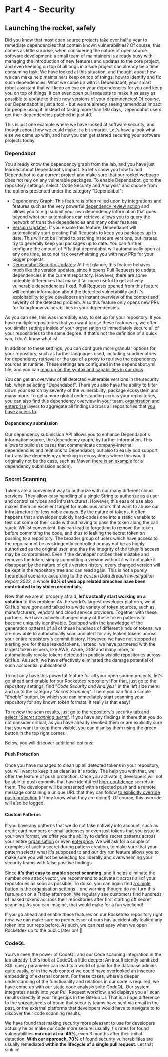 # Part 4 - Security

## Launching the rocket, safely

Did you know that most open source projects take over half a year to remediate dependencies that contain known vulnerabilities? Of course, this comes as little surprise, when considering the nature of open source software development: a small team of maintainers is already busy with managing the introduction of new features and updates to the core project, and even keeping on top of all bugs in a side project can already be a time consuming task. We have looked at this situation, and thought about how we can make help maintainers keep on top of things; how to identify and fix such dependencies. What we came up with is Dependabot, your smart robot assistant that will keep an eye on your dependencies for you and keep you on top of things. It can even open pull requests to make it as easy as possible to update to these new versions of your dependencies! Of course, our Dependabot is just a tool - but we are already seeing temendous impact for people using it: instead of taking more than 180 days, Dependabot users get their dependencies patched in just 40.

This is just one example where we have looked at software security, and thought about how we could make it a bit smarter. Let's have a look what else we came up with, and how you can get started securing your software projects today.

### Dependabot

You already know the dependency graph from the lab, and you have just learned about Dependabot's impact. So let's show you how to add Dependabot to our current project and make sure that our rocket webpage does not rely on any vulnerable packages.
To enable Dependabot, go to the repository settings, select "Code Security and Analysis" and choose from the options presented under the category "Dependabot":

- [Dependency Graph](https://docs.github.com/en/enterprise-cloud@latest/code-security/supply-chain-security/understanding-your-software-supply-chain/about-the-dependency-graph): This feature is often relied upon by integrations and features such as the very powerful [dependency review action](https://docs.github.com/en/enterprise-cloud@latest/code-security/supply-chain-security/understanding-your-software-supply-chain/about-dependency-review#dependency-review-enforcement) and allows you to e.g. submit your own dependency information that goes beyond what our automations can retrieve, allows you to query the network of transitive dependencies and many other features
- [Version Updates](https://docs.github.com/en/code-security/dependabot/dependabot-version-updates/about-dependabot-version-updates#supported-repositories-and-ecosystems): If you enable this feature, Dependabot will automatically start creating Pull Requests to keep you packages up to date. This will not be limited to patching insecure versions, but instead try to generally keep you packages up to date. You can further configure the amount of PRs that dependabot will automatically open at any one time, as to not risk overwhelming you with new PRs for your bigger projects.
- [Dependabot Security Updates](https://docs.github.com/en/code-security/dependabot/dependabot-security-updates/about-dependabot-security-updates): At first glance, this feature behaves much like the version updates, since it opens Pull Requests to update dependencies in the current repository. However, there are some noteable differences that make it far more useful to get actively vulnerable dependencies fixed. Pull Requests opened from this feature will contain information about the detected vulnerability and it's exploitability to give developers an instant overview of the context and severity of the detected problem. Also this feature only opens new PRs for fixing know vulnerabilities in your dependencies.

As you can see, this was incredibly easy to set up for your repository. If you have multiple repositories that you want to use these features in, we offer you similar settings inside of your [organisation](https://docs.github.com/en/code-security/getting-started/securing-your-organization#managing-dependabot-alerts-and-the-dependency-graph) to immediately secure all of your repositories to the same degree. If that's not the definition of a quick win, I don't know what is!

In addition to these settings, you can configure more granular options for your repository, such as further languages used, including subdirecotries for dependency retrieval or the use of a proxy to retrieve the dependency sources at runtime. These settings are configured in the dependabot.yml file, and you can [read up on the syntax and capabilities in our docs](https://docs.github.com/en/code-security/dependabot/dependabot-version-updates/configuration-options-for-the-dependabot.yml-file).

You can get an overview of all detected vulnerable versions in the security tab, when selecting "Dependabot". There you also have the ability to filter down your search by severity of the vulnerability, package ecosystem and many more. To get a more global understanding across your repositories, you can also find this dependency overview in your team, [organisation](https://docs.github.com/en/enterprise-cloud@latest/code-security/security-overview/viewing-the-security-overview#viewing-the-security-overview-for-an-organization) and [enterprise](https://docs.github.com/en/enterprise-cloud@latest/code-security/security-overview/viewing-the-security-overview#viewing-the-security-overview-for-an-enterprise) layers to aggregate all findings across all repositories that [you have access to](https://docs.github.com/en/enterprise-cloud@latest/repositories/managing-your-repositorys-settings-and-features/enabling-features-for-your-repository/managing-security-and-analysis-settings-for-your-repository#granting-access-to-security-alerts).

#### Dependency submission

Our dependency submission API allows you to enhance Dependabot's information source, the dependency graph, by further information. This allows to build use cases that communicate company-internal dependencies and relations to Dependabot, but also to easily add support for transitive dependency checking in ecosystems where this would originally not be the case, such as Maven ([here is an example](https://github.com/marketplace/actions/maven-dependency-tree-dependency-submission) for a dependency submission action).

### Secret Scanning

Tokens are a convenient way to authorize with our many different cloud services. They allow easy handling of a single String to authorize as a user and control services and infrastructures. However, this ease of use also makes them an excellent target for malicious actors that want to abuse our infrastructure for less noble causes.
By the nature of tokens, it often happens that a developer quickly hard-codes one into a static variable to test out some of their code without having to pass the token along the call stack. Whilst convenient, this can lead to forgetting to remove the token before committing the code, and thus to leaking the secret token on pushing to a repository. The broader group of users which have access to the repo cannot be as stringently controlled or may not be as highly authorized as the original user, and thus the integrity of the token's access may be compromised. Even if the developer notices their mistake and removes the token, simply committing a version without it will not make it disappear: by the nature of git's version history, every changed version will be kept in the repository tree and can read again.
This is not a purely theoretical scenario: according to the *Verizon Data Breach Investigation Report 2022*, a whole **80% of web app related breaches have been contributed to by stolen credentials**.

Now that we are all properly afraid, **let's actually start working on a solution** to this problem! As the world's largest developer platform, we at GitHub have gone and talked to a wide variety of token sources, such as manufacturers, vendors and cloud service providers. Together with these partners, we have actively changed many of these token patterns to become uniquely identifyable. Equipped with the knowledge of the generation patterns of all of these hundreds of different kinds of tokens, we are now able to automatically scan and alert for any leaked tokens across your entire repoistory's commit history.
However, we have not stopped at alerting you for these leaked tokens. Instead, we have partnered with the largest token issuers, like AWS, Azure, GCP and many more, to automatically revoke tokens detected in publicly visibile repositories across GitHub. As such, we have effectively eliminated the damage potential of such accidential publications!

To not only have this powerful feature for all your open source projects, let's go ahead and enable for our Rocketdex repository! For that, just go to the repository settings, find "*Code Security and Analysis*" in the left side menu and go to the category "*Secret Scanning*". There you can find a simple "*Enable*" button, by which you can immediately start scanning your repository for any known token formats. It really is that easy!

To review the scan results, just go to the [repository's security tab and select "*Secret scanning alerts*"](https://docs.github.com/en/enterprise-cloud@latest/code-security/secret-scanning/managing-alerts-from-secret-scanning). If you have any findings in there that you do not consider critical, as you have already revoked them or are explicitly sure that you want to keep them visible, you can dismiss them using the green button in the top right corner.

Below, you will discover additional options:

#### Push Protection

Once you have managed to clean up all detected tokens in your repository, you will want to keep it as clean as it is today. The help you with that, we offer the feature of push protection. Once you activate it, developers will not be able to push commits that have idenftified [high-confidence](https://docs.github.com/en/enterprise-cloud@latest/code-security/secret-scanning/secret-scanning-patterns#supported-secrets-for-push-protection) secrets in them. The developer will be presented with a rejected push and a remote message containing a unique URL that they can follow [to explicitly override push protection](https://docs.github.com/en/enterprise-cloud@latest/code-security/secret-scanning/protecting-pushes-with-secret-scanning#allowing-a-blocked-secret-to-be-pushed) (if they know what they are doing!). Of course, this override will also be logged.

#### Custom Patterns

If you have any patterns that we do not take natively into account, such as credit card numbers or email adresses or even just tokens that you issue in your own format, we offer you the ability to define secret patterns across your entire [organisation](https://docs.github.com/en/enterprise-cloud@latest/code-security/secret-scanning/defining-custom-patterns-for-secret-scanning#defining-a-custom-pattern-for-an-organization) or even [enterprise](https://docs.github.com/en/enterprise-cloud@latest/code-security/secret-scanning/defining-custom-patterns-for-secret-scanning#defining-a-custom-pattern-for-an-enterprise-account). We will ask for a couple of examples of such a secret during pattern creation, to make sure that your pattern selects what it's supposed to and our dry run feature allows you to make sure you will not be selecting too liberally and overwhelming your security teams with false positive findings.

Since **it's that easy to enable secret scanning**, and it helps eliminate the number one attack vector, we recommend to activate it across all of your repositories as soon as possible. To do so, you can again find [a simple button in the organisation settings](https://docs.github.com/en/enterprise-cloud@latest/code-security/getting-started/securing-your-organization#configuring-secret-scanning) - one warning though: do *not* turn this feature on on a Friday afternoon! We regularly see customers find hundreds of leaked tokens accross their repositories after first starting off secret scanning. As you can imagine, that would make for a fun weekend!

If you go ahead and enable these features on our Rocketdex repository right now, we can make sure no predecessor of ours has accidentially leaked any token into our repo before. As such, we can rest easy when we open Rocketdex up to the public later on! :rocket:

### CodeQL

You've seen the power of CodeQL and our Code scanning integration in the lab already. Let's look at CodeQL a little deeper:
An insufficiently sanitized SQL query parameter can lead to a world of pain for the database admins quite easily, or in the web context we could have overlooked an insecure embedding of external content.
For these cases, where a deeper understanding of the functionality and relations in our code is required, we have come up with our static code analysis suite CodeQL. Our system integrates neatly into your Pull Request workflow, and displays you all scan results directly at your fingertips in the GitHub UI. That is a *huge* difference to the spreadsheets of doom that security teams have sent via email in the past, or the external platforms that developers would have to navigate to to discover their code scanning results.

We have found that making security more pleasant to use for developers actually helps make our code more secure: usually, fix rates for found vulnerabilities **max out at ca. 45%**, even 3 months after their initial detection. **With our approach, 70%** of found security vulnerabilities are usually remediated **within the lifecycle of a single pull request**. Let that sink in!

